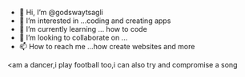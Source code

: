 - 👋 Hi, I’m @godswaytsagli
- 👀 I’m interested in ...coding and creating apps 
- 🌱 I’m currently learning ... how to code
- 💞️ I’m looking to collaborate on ... 
- 📫 How to reach me ...how create websites and more

<!---
godswaytsagli/godswaytsagli is a ✨ special ✨ repository because its `README.md` (this file) appears on your GitHub profile.
You can click the Preview link to take a look at your changes.
---><am manlykhero on all social media platforms>
<am a dancer,i play football too,i can also try and compromise a song

